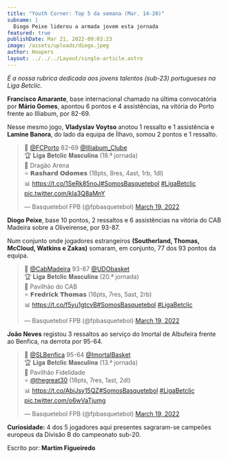 ```yaml
---
title: "Youth Corner: Top 5 da semana (Mar. 14-20)"
subname: |
  Diogo Peixe liderou a armada jovem esta jornada
featured: true
publishDate: Mar 21, 2022-09:03:23
image: /assets/uploads/diogo.jpeg
author: Hoopers
layout: ../../../Layout/single-article.astro
---
```

*É a nossa rubrica dedicada aos jovens talentos (sub-23) portugueses na Liga Betclic.*

**Francisco Amarante**, base internacional chamado na última convocatória por **Mário Gomes**, apontou 6 pontos e 4 assistências, na vitória do Porto frente ao Illiabum, por 82-69. 

Nesse mesmo jogo, **Vladyslav Voytso** anotou 1 ressalto e 1 assistência e **Lamine Banora**, do lado da equipa de Ílhavo, somou 2 pontos e 1 ressalto.

<blockquote class="twitter-tweet"><p lang="pt" dir="ltr">🏀 <a href="https://twitter.com/FCPorto?ref_src=twsrc%5Etfw">@FCPorto</a> 82-69 <a href="https://twitter.com/Illiabum_Clube?ref_src=twsrc%5Etfw">@Illiabum_Clube</a> <br>🏆 𝐋𝐢𝐠𝐚 𝐁𝐞𝐭𝐜𝐥𝐢𝐜 𝐌𝐚𝐬𝐜𝐮𝐥𝐢𝐧𝐚 (18.ª jornada)<br>📍 Dragão Arena <br>⭐ 𝗥𝗮𝘀𝗵𝗮𝗿𝗱 𝗢𝗱𝗼𝗺𝗲𝘀 (18pts, 8res, 4ast, 1rb, 1dl)<br>📊 <a href="https://t.co/1SeRk85noJ">https://t.co/1SeRk85noJ</a><a href="https://twitter.com/hashtag/SomosBasquetebol?src=hash&amp;ref_src=twsrc%5Etfw">#SomosBasquetebol</a> <a href="https://twitter.com/hashtag/LigaBetclic?src=hash&amp;ref_src=twsrc%5Etfw">#LigaBetclic</a> <a href="https://t.co/kIa3Q8aMnY">pic.twitter.com/kIa3Q8aMnY</a></p>&mdash; Basquetebol FPB (@fpbasquetebol) <a href="https://twitter.com/fpbasquetebol/status/1505278325383647233?ref_src=twsrc%5Etfw">March 19, 2022</a></blockquote>

**Diogo Peixe**, base 10 pontos, 2 ressaltos e 6 assistências na vitória do CAB Madeira sobre a Oliveirense, por 93-87.

Num conjunto onde jogadores estrangeiros **(Southerland, Thomas, McCloud, Watkins e Zakas)** somaram, em conjunto, 77 dos 93 pontos da equipa.

<blockquote class="twitter-tweet"><p lang="pt" dir="ltr">🏀 <a href="https://twitter.com/CabMadeira?ref_src=twsrc%5Etfw">@CabMadeira</a> 93-87 <a href="https://twitter.com/UDObasket?ref_src=twsrc%5Etfw">@UDObasket</a> <br>🏆 𝐋𝐢𝐠𝐚 𝐁𝐞𝐭𝐜𝐥𝐢𝐜 𝐌𝐚𝐬𝐜𝐮𝐥𝐢𝐧𝐚 (20.ª jornada)<br>📍 Pavilhão do CAB <br>⭐ 𝗙𝗿𝗲𝗱𝗿𝗶𝗰𝗸 𝗧𝗵𝗼𝗺𝗮𝘀 (16pts, 7res, 5ast, 2rb)<br>📊 <a href="https://t.co/f5yu1gtcvB">https://t.co/f5yu1gtcvB</a><a href="https://twitter.com/hashtag/SomosBasquetebol?src=hash&amp;ref_src=twsrc%5Etfw">#SomosBasquetebol</a> <a href="https://twitter.com/hashtag/LigaBetclic?src=hash&amp;ref_src=twsrc%5Etfw">#LigaBetclic</a></p>&mdash; Basquetebol FPB (@fpbasquetebol) <a href="https://twitter.com/fpbasquetebol/status/1505226255586709515?ref_src=twsrc%5Etfw">March 19, 2022</a></blockquote> 

**João Neves** registou 3 ressaltos ao serviço do Imortal de Albufeira frente ao Benfica, na derrota por 95-64.

<blockquote class="twitter-tweet"><p lang="ca" dir="ltr">🏀 <a href="https://twitter.com/SLBenfica?ref_src=twsrc%5Etfw">@SLBenfica</a> 95-64 <a href="https://twitter.com/ImortalBasket?ref_src=twsrc%5Etfw">@ImortalBasket</a> <br>🏆 𝐋𝐢𝐠𝐚 𝐁𝐞𝐭𝐜𝐥𝐢𝐜 𝐌𝐚𝐬𝐜𝐮𝐥𝐢𝐧𝐚 (13.ª jornada)<br>📍 Pavilhão Fidelidade <br>⭐ <a href="https://twitter.com/TheGreat30?ref_src=twsrc%5Etfw">@thegreat30</a> (18pts, 7res, 1ast, 2dl)<br>📊 <a href="https://t.co/AbiJsy15QZ">https://t.co/AbiJsy15QZ</a><a href="https://twitter.com/hashtag/SomosBasquetebol?src=hash&amp;ref_src=twsrc%5Etfw">#SomosBasquetebol</a> <a href="https://twitter.com/hashtag/LigaBetclic?src=hash&amp;ref_src=twsrc%5Etfw">#LigaBetclic</a> <a href="https://t.co/o6wVaTjumg">pic.twitter.com/o6wVaTjumg</a></p>&mdash; Basquetebol FPB (@fpbasquetebol) <a href="https://twitter.com/fpbasquetebol/status/1505286217629376512?ref_src=twsrc%5Etfw">March 19, 2022</a></blockquote>

**Curiosidade:** 4 dos 5 jogadores aqui presentes sagraram-se campeões europeus da Divisão B do campeonato sub-20.

Escrito por: **Martim Figueiredo**

<script async src="https://platform.twitter.com/widgets.js" charset="utf-8"></script>